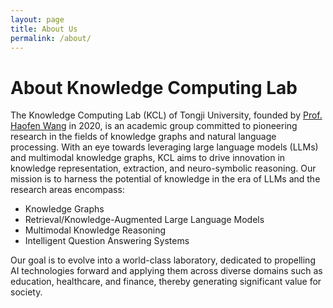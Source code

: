 ```yaml
---
layout: page
title: About Us
permalink: /about/
---
```


# About Knowledge Computing Lab

The Knowledge Computing Lab (KCL) of Tongji University, founded by [Prof. Haofen Wang](/people/wang-haofen/) in 2020, is an academic group committed to pioneering research in the fields of knowledge graphs and natural language processing. With an eye towards leveraging large language models (LLMs) and multimodal knowledge graphs, KCL aims to drive innovation in knowledge representation, extraction, and neuro-symbolic reasoning. Our mission is to harness the potential of knowledge in the era of LLMs and the research areas encompass:

- Knowledge Graphs
- Retrieval/Knowledge-Augmented Large Language Models
- Multimodal Knowledge Reasoning
- Intelligent Question Answering Systems

Our goal is to evolve into a world-class laboratory, dedicated to propelling AI technologies forward and applying them across diverse domains such as education, healthcare, and finance, thereby generating significant value for society.
